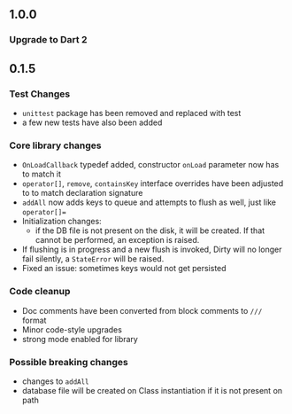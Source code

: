 ## 1.0.0

### Upgrade to Dart 2

## 0.1.5

### Test Changes
* `unittest` package has been removed and replaced with test
* a few new tests have also been added

### Core library changes
* `OnLoadCallback` typedef added, constructor `onLoad` parameter now has to match it
* `operator[]`, `remove`, `containsKey` interface overrides have been adjusted to to match declaration signature
* `addAll` now adds keys to queue and attempts to flush as well, just like `operator[]=`
* Initialization changes:
  * if the DB file is not present on the disk, it will be created. If that cannot be performed, an exception is raised.
* If flushing is in progress and a new flush is invoked, Dirty will no longer fail silently, a `StateError` will be raised.
* Fixed an issue: sometimes keys would not get persisted

### Code cleanup
* Doc comments have been converted from block comments to `///` format
* Minor code-style upgrades
* strong mode enabled for library

### Possible breaking changes
* changes to `addAll`
* database file will be created on Class instantiation if it is not present on path
